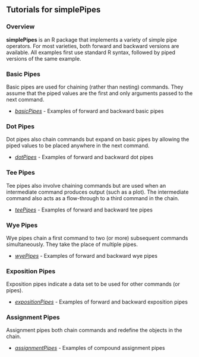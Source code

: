 ## Tutorials for simplePipes

### Overview

**simplePipes** is an R package that implements a variety of simple pipe operators. For most varieties, both forward and backward versions are available. All examples first use standard R syntax, followed by piped versions of the same example.

### Basic Pipes

Basic pipes are used for chaining (rather than nesting) commands. They assume that the piped values are the first and only arguments passed to the next command.

- [*basicPipes*](./basicPipes.md) - Examples of forward and backward basic pipes

### Dot Pipes

Dot pipes also chain commands but expand on basic pipes by allowing the piped values to be placed anywhere in the next command.

- [*dotPipes*](./dotPipes.md) - Examples of forward and backward dot pipes

### Tee Pipes

Tee pipes also involve chaining commands but are used when an intermediate command produces output (such as a plot). The intermediate command also acts as a flow-through to a third command in the chain.

- [*teePipes*](./teePipes.md) - Examples of forward and backward tee pipes

### Wye Pipes

Wye pipes chain a first command to two (or more) subsequent commands simultaneously. They take the place of multiple pipes.

- [*wyePipes*](./wyePipes.md) - Examples of forward and backward wye pipes

### Exposition Pipes

Exposition pipes indicate a data set to be used for other commands (or pipes).

- [*expositionPipes*](./expositionPipes.md) - Examples of forward and backward exposition pipes

### Assignment Pipes

Assignment pipes both chain commands and redefine the objects in the chain.

- [*assignmentPipes*](./assignmentPipes.md) - Examples of compound assignment pipes
